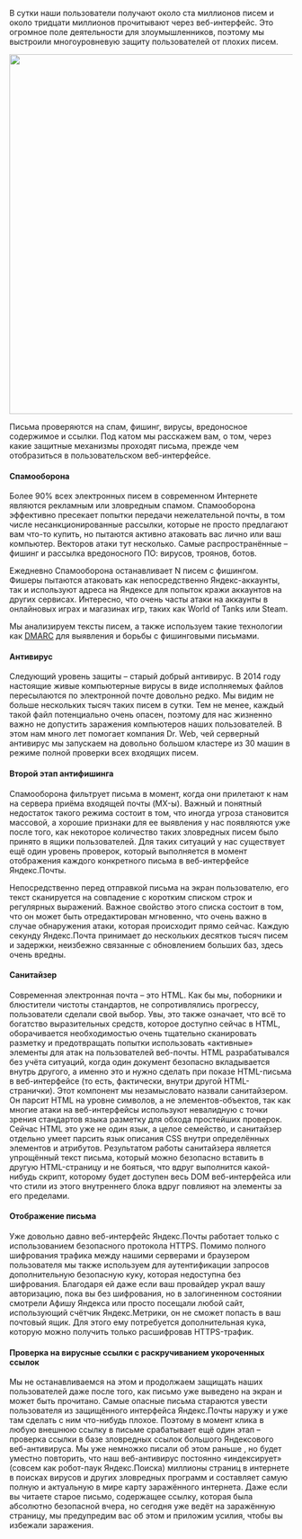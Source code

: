 <p>В сутки наши пользователи получают около ста миллионов писем и около тридцати миллионов прочитывают через веб-интерфейс. Это огромное поле деятельности для злоумышленников, поэтому мы выстроили многоуровневую защиту пользователей от плохих писем.</p> 

<img src="http://img-fotki.yandex.ru/get/5308/54074776.9/0_10ddf4_99575d64_orig" width="640">

<p>Письма проверяются на спам, фишинг, вирусы, вредоносное содержимое и ссылки. Под катом мы расскажем вам, о том, через какие защитные механизмы проходят письма, прежде чем отобразиться в пользовательском веб-интерфейсе.</p>

<h4>Спамооборона</h4>
<p>Более 90% всех электронных писем в современном Интернете являются рекламным или зловредным спамом. Спамооборона эффективно пресекает попытки передачи нежелательной почты, в том числе несанкционированные рассылки, которые не просто предлагают вам что-то купить, но пытаются активно атаковать вас лично или ваш компьютер. Векторов атаки тут несколько. Самые распространённые – фишинг и рассылка вредоносного ПО: вирусов, троянов, ботов.</p>

<p>Ежедневно Спамооборона останавливает N писем с фишингом. Фишеры пытаются атаковать как непосредственно Яндекс-аккаунты, так и используют адреса на Яндексе для попыток кражи аккаунтов на других сервисах. Интересно, что очень часты атаки на аккаунты в онлайновых играх и магазинах игр, таких как World of Tanks или Steam.</p>

<p>Мы анализируем тексты писем, а также используем такие технологии как <a href="http://ru.wikipedia.org/wiki/DMARC">DMARC</a> для выявления и борьбы с фишинговыми письмами.</p>

<h4>Антивирус</h4>
<p>Следующий уровень защиты – старый добрый антивирус. В 2014 году настоящие живые компьютерные вирусы в виде исполняемых файлов пересылаются по электронной почте довольно редко. Мы видим не больше нескольких тысяч таких писем в сутки. Тем не менее, каждый такой файл потенциально очень опасен, поэтому для нас жизненно важно не допустить заражения компьютеров наших пользователей. В этом нам много лет помогает компания Dr. Web, чей серверный антивирус мы запускаем на довольно большом кластере из 30 машин в режиме полной проверки всех входящих писем.</p>

<h4>Второй этап антифишинга</h4>
<p>Спамооборона фильтрует письма в момент, когда они прилетают к нам на сервера приёма входящей почты (MX-ы). Важный и понятный недостаток такого режима состоит в том, что иногда угроза становится массовой, а хорошие признаки для ее выявления у нас появляются уже после того, как некоторое количество таких зловредных писем было принято в ящики пользователей. Для таких ситуаций у нас существует ещё один уровень проверок, который выполняется в момент отображения каждого конкретного письма в веб-интерфейсе Яндекс.Почты.</p>

<p>Непосредственно перед отправкой письма на экран пользователю, его текст сканируется на совпадение с коротким списком строк и регулярных выражений. Важное свойство этого списка состоит в том, что он может быть отредактирован мгновенно, что очень важно в случае обнаружения атаки, которая происходит прямо сейчас. Каждую секунду Яндекс.Почта принимает до нескольких десятков тысяч писем и задержки, неизбежно связанные с обновлением больших баз, здесь очень вредны.</p>

<h4>Санитайзер</h4>
<p>Современная электронная почта – это HTML. Как бы мы, поборники и блюстители чистоты стандартов, не сопротивлялись прогрессу, пользователи сделали свой выбор. Увы, это также означает, что всё то богатство выразительных средств, которое доступно сейчас в HTML, оборачивается необходимостью очень тщательно сканировать разметку и предотвращать попытки использовать «активные» элементы для атак на пользователей веб-почты. HTML разрабатывался без учёта ситуаций, когда один документ безопасно вкладывается внутрь другого, а именно это и нужно сделать при показе HTML-письма в веб-интерфейсе (то есть, фактически, внутри другой HTML-странички). Этот компонент мы незамысловато назвали санитайзером. Он парсит HTML на уровне символов, а не элементов-объектов, так как многие атаки на веб-интерфейсы используют невалидную с точки зрения стандартов языка разметку для обхода простейших проверок. Сейчас HTML это уже не один язык, а целое семейство, и санитайзер отдельно умеет парсить язык описания CSS внутри определённых элементов и атрибутов. Результатом работы санитайзера является упрощённый текст письма, который можно безопасно вставить в другую HTML-страницу и не бояться, что вдруг выполнится какой-нибудь скрипт, которому будет доступен весь DOM веб-интерфейса или что стили из этого внутреннего блока вдруг повлияют на элементы за его пределами.</p>

<h4>Отображение письма</h4>
<p>Уже довольно давно веб-интерфейс Яндекс.Почты работает только с использованием безопасного протокола HTTPS. Помимо полного шифрования трафика между нашими серверами и браузером пользователя мы также используем для аутентификации запросов дополнительную безопасную куку, которая недоступна без шифрования. Благодаря ей даже если ваш провайдер украл вашу авторизацию, пока вы без шифрования, но в залогиненном состоянии смотрели Афишу Яндекса или просто посещали любой сайт, использующий счётчик Яндекс.Метрики, он не сможет попасть в ваш почтовый ящик. Для этого ему потребуется дополнительная кука, которую можно получить только расшифровав HTTPS-трафик.</p>

<h4>Проверка на вирусные ссылки с раскручиванием укороченных ссылок</h4>
<p>Мы не останавливаемся на этом и продолжаем защищать наших пользователей даже после того, как письмо уже выведено на экран и может быть прочитано. Самые опасные письма стараются увести пользователя из защищённого интерфейса Яндекс.Почты наружу и уже там сделать с ним что-нибудь плохое. Поэтому в момент клика в любую внешнюю ссылку в письме срабатывает ещё один этап – проверка ссылки в базе зловредных ссылок большого Яндексового веб-антивируса. Мы уже немножко писали об этом раньше , но будет уместно повторить, что наш веб-антивирус постоянно «индексирует» (совсем как робот-паук Яндекс.Поиска) миллионы страниц в интернете в поисках вирусов и других зловредных программ и составляет самую полную и актуальную в мире карту заражённого интернета. Даже если вы читаете старое письмо, содержащее ссылку, которая была абсолютно безопасной вчера, но сегодня уже ведёт на заражённую страницу, мы предупредим вас об этом и приложим усилия, чтобы вы избежали заражения.</p>